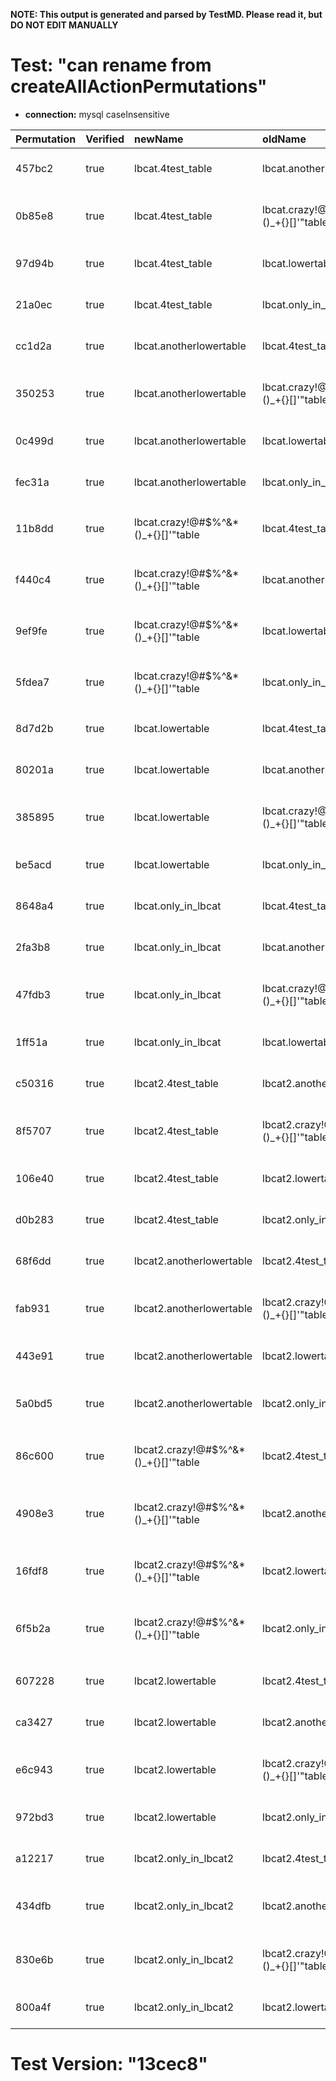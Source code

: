 **NOTE: This output is generated and parsed by TestMD. Please read it, but DO NOT EDIT MANUALLY**

# Test: "can rename from createAllActionPermutations" #

- **connection:** mysql caseInsensitive

| Permutation | Verified | newName                              | oldName                              | OPERATIONS
| :---------- | :------- | :----------------------------------- | :----------------------------------- | :------
| 457bc2      | true     | lbcat.4test_table                    | lbcat.anotherlowertable              | **plan**: RENAME TABLE `lbcat`.`anotherlowertable` TO `lbcat`.`4test_table`
| 0b85e8      | true     | lbcat.4test_table                    | lbcat.crazy!@#\$%^&*()_+{}[]'"table  | **plan**: RENAME TABLE `lbcat`.`crazy!@#\$%^&*()_+{}[]'"table` TO `lbcat`.`4test_table`
| 97d94b      | true     | lbcat.4test_table                    | lbcat.lowertable                     | **plan**: RENAME TABLE `lbcat`.`lowertable` TO `lbcat`.`4test_table`
| 21a0ec      | true     | lbcat.4test_table                    | lbcat.only_in_lbcat                  | **plan**: RENAME TABLE `lbcat`.`only_in_lbcat` TO `lbcat`.`4test_table`
| cc1d2a      | true     | lbcat.anotherlowertable              | lbcat.4test_table                    | **plan**: RENAME TABLE `lbcat`.`4test_table` TO `lbcat`.`anotherlowertable`
| 350253      | true     | lbcat.anotherlowertable              | lbcat.crazy!@#\$%^&*()_+{}[]'"table  | **plan**: RENAME TABLE `lbcat`.`crazy!@#\$%^&*()_+{}[]'"table` TO `lbcat`.`anotherlowertable`
| 0c499d      | true     | lbcat.anotherlowertable              | lbcat.lowertable                     | **plan**: RENAME TABLE `lbcat`.`lowertable` TO `lbcat`.`anotherlowertable`
| fec31a      | true     | lbcat.anotherlowertable              | lbcat.only_in_lbcat                  | **plan**: RENAME TABLE `lbcat`.`only_in_lbcat` TO `lbcat`.`anotherlowertable`
| 11b8dd      | true     | lbcat.crazy!@#\$%^&*()_+{}[]'"table  | lbcat.4test_table                    | **plan**: RENAME TABLE `lbcat`.`4test_table` TO `lbcat`.`crazy!@#\$%^&*()_+{}[]'"table`
| f440c4      | true     | lbcat.crazy!@#\$%^&*()_+{}[]'"table  | lbcat.anotherlowertable              | **plan**: RENAME TABLE `lbcat`.`anotherlowertable` TO `lbcat`.`crazy!@#\$%^&*()_+{}[]'"table`
| 9ef9fe      | true     | lbcat.crazy!@#\$%^&*()_+{}[]'"table  | lbcat.lowertable                     | **plan**: RENAME TABLE `lbcat`.`lowertable` TO `lbcat`.`crazy!@#\$%^&*()_+{}[]'"table`
| 5fdea7      | true     | lbcat.crazy!@#\$%^&*()_+{}[]'"table  | lbcat.only_in_lbcat                  | **plan**: RENAME TABLE `lbcat`.`only_in_lbcat` TO `lbcat`.`crazy!@#\$%^&*()_+{}[]'"table`
| 8d7d2b      | true     | lbcat.lowertable                     | lbcat.4test_table                    | **plan**: RENAME TABLE `lbcat`.`4test_table` TO `lbcat`.`lowertable`
| 80201a      | true     | lbcat.lowertable                     | lbcat.anotherlowertable              | **plan**: RENAME TABLE `lbcat`.`anotherlowertable` TO `lbcat`.`lowertable`
| 385895      | true     | lbcat.lowertable                     | lbcat.crazy!@#\$%^&*()_+{}[]'"table  | **plan**: RENAME TABLE `lbcat`.`crazy!@#\$%^&*()_+{}[]'"table` TO `lbcat`.`lowertable`
| be5acd      | true     | lbcat.lowertable                     | lbcat.only_in_lbcat                  | **plan**: RENAME TABLE `lbcat`.`only_in_lbcat` TO `lbcat`.`lowertable`
| 8648a4      | true     | lbcat.only_in_lbcat                  | lbcat.4test_table                    | **plan**: RENAME TABLE `lbcat`.`4test_table` TO `lbcat`.`only_in_lbcat`
| 2fa3b8      | true     | lbcat.only_in_lbcat                  | lbcat.anotherlowertable              | **plan**: RENAME TABLE `lbcat`.`anotherlowertable` TO `lbcat`.`only_in_lbcat`
| 47fdb3      | true     | lbcat.only_in_lbcat                  | lbcat.crazy!@#\$%^&*()_+{}[]'"table  | **plan**: RENAME TABLE `lbcat`.`crazy!@#\$%^&*()_+{}[]'"table` TO `lbcat`.`only_in_lbcat`
| 1ff51a      | true     | lbcat.only_in_lbcat                  | lbcat.lowertable                     | **plan**: RENAME TABLE `lbcat`.`lowertable` TO `lbcat`.`only_in_lbcat`
| c50316      | true     | lbcat2.4test_table                   | lbcat2.anotherlowertable             | **plan**: RENAME TABLE `lbcat2`.`anotherlowertable` TO `lbcat2`.`4test_table`
| 8f5707      | true     | lbcat2.4test_table                   | lbcat2.crazy!@#\$%^&*()_+{}[]'"table | **plan**: RENAME TABLE `lbcat2`.`crazy!@#\$%^&*()_+{}[]'"table` TO `lbcat2`.`4test_table`
| 106e40      | true     | lbcat2.4test_table                   | lbcat2.lowertable                    | **plan**: RENAME TABLE `lbcat2`.`lowertable` TO `lbcat2`.`4test_table`
| d0b283      | true     | lbcat2.4test_table                   | lbcat2.only_in_lbcat2                | **plan**: RENAME TABLE `lbcat2`.`only_in_lbcat2` TO `lbcat2`.`4test_table`
| 68f6dd      | true     | lbcat2.anotherlowertable             | lbcat2.4test_table                   | **plan**: RENAME TABLE `lbcat2`.`4test_table` TO `lbcat2`.`anotherlowertable`
| fab931      | true     | lbcat2.anotherlowertable             | lbcat2.crazy!@#\$%^&*()_+{}[]'"table | **plan**: RENAME TABLE `lbcat2`.`crazy!@#\$%^&*()_+{}[]'"table` TO `lbcat2`.`anotherlowertable`
| 443e91      | true     | lbcat2.anotherlowertable             | lbcat2.lowertable                    | **plan**: RENAME TABLE `lbcat2`.`lowertable` TO `lbcat2`.`anotherlowertable`
| 5a0bd5      | true     | lbcat2.anotherlowertable             | lbcat2.only_in_lbcat2                | **plan**: RENAME TABLE `lbcat2`.`only_in_lbcat2` TO `lbcat2`.`anotherlowertable`
| 86c600      | true     | lbcat2.crazy!@#\$%^&*()_+{}[]'"table | lbcat2.4test_table                   | **plan**: RENAME TABLE `lbcat2`.`4test_table` TO `lbcat2`.`crazy!@#\$%^&*()_+{}[]'"table`
| 4908e3      | true     | lbcat2.crazy!@#\$%^&*()_+{}[]'"table | lbcat2.anotherlowertable             | **plan**: RENAME TABLE `lbcat2`.`anotherlowertable` TO `lbcat2`.`crazy!@#\$%^&*()_+{}[]'"table`
| 16fdf8      | true     | lbcat2.crazy!@#\$%^&*()_+{}[]'"table | lbcat2.lowertable                    | **plan**: RENAME TABLE `lbcat2`.`lowertable` TO `lbcat2`.`crazy!@#\$%^&*()_+{}[]'"table`
| 6f5b2a      | true     | lbcat2.crazy!@#\$%^&*()_+{}[]'"table | lbcat2.only_in_lbcat2                | **plan**: RENAME TABLE `lbcat2`.`only_in_lbcat2` TO `lbcat2`.`crazy!@#\$%^&*()_+{}[]'"table`
| 607228      | true     | lbcat2.lowertable                    | lbcat2.4test_table                   | **plan**: RENAME TABLE `lbcat2`.`4test_table` TO `lbcat2`.`lowertable`
| ca3427      | true     | lbcat2.lowertable                    | lbcat2.anotherlowertable             | **plan**: RENAME TABLE `lbcat2`.`anotherlowertable` TO `lbcat2`.`lowertable`
| e6c943      | true     | lbcat2.lowertable                    | lbcat2.crazy!@#\$%^&*()_+{}[]'"table | **plan**: RENAME TABLE `lbcat2`.`crazy!@#\$%^&*()_+{}[]'"table` TO `lbcat2`.`lowertable`
| 972bd3      | true     | lbcat2.lowertable                    | lbcat2.only_in_lbcat2                | **plan**: RENAME TABLE `lbcat2`.`only_in_lbcat2` TO `lbcat2`.`lowertable`
| a12217      | true     | lbcat2.only_in_lbcat2                | lbcat2.4test_table                   | **plan**: RENAME TABLE `lbcat2`.`4test_table` TO `lbcat2`.`only_in_lbcat2`
| 434dfb      | true     | lbcat2.only_in_lbcat2                | lbcat2.anotherlowertable             | **plan**: RENAME TABLE `lbcat2`.`anotherlowertable` TO `lbcat2`.`only_in_lbcat2`
| 830e6b      | true     | lbcat2.only_in_lbcat2                | lbcat2.crazy!@#\$%^&*()_+{}[]'"table | **plan**: RENAME TABLE `lbcat2`.`crazy!@#\$%^&*()_+{}[]'"table` TO `lbcat2`.`only_in_lbcat2`
| 800a4f      | true     | lbcat2.only_in_lbcat2                | lbcat2.lowertable                    | **plan**: RENAME TABLE `lbcat2`.`lowertable` TO `lbcat2`.`only_in_lbcat2`

# Test Version: "13cec8" #